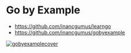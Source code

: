 # Go by Example


- https://github.com/inancgumus/learngo
-  https://github.com/inancgumus/gobyexample


[![gobyexamplecover](https://github.com/inancgumus/learngo/assets/621232/14dd4bff-f6e1-489f-9aa5-1452b8219a11)](https://github.com/inancgumus/gobyexample)
